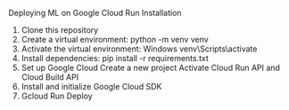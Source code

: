 Deploying ML on Google Cloud Run
Installation
1. Clone this repository 
2. Create a virtual environment:
python -m venv venv
3. Activate the virtual environment:
Windows
venv\Scripts\activate
4. Install dependencies:
pip install -r requirements.txt
5. Set up Google Cloud
Create a new project
Activate Cloud Run API and Cloud Build API
6. Install and initialize Google Cloud SDK
7. Gcloud Run Deploy
